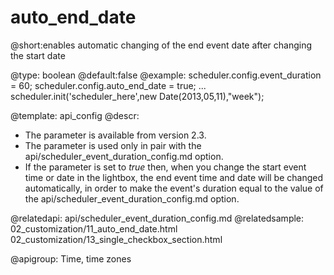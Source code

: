auto_end_date
=============
@short:enables automatic changing of the end event date after changing the start date
	

@type: boolean
@default:false
@example:
scheduler.config.event_duration = 60; 
scheduler.config.auto_end_date = true;
...
scheduler.init('scheduler_here',new Date(2013,05,11),"week");

@template:	api_config
@descr:

- The parameter is available from version 2.3.
- The parameter is used only in pair with the api/scheduler_event_duration_config.md option.
- If the parameter is set to *true* then, when you change the start event time or date in the lightbox, the end event time and date will be changed automatically, in order to make the event's duration equal to the value of 
the api/scheduler_event_duration_config.md option.

@relatedapi:
	api/scheduler_event_duration_config.md
@relatedsample:
	02_customization/11_auto_end_date.html
    02_customization/13_single_checkbox_section.html
    
@apigroup: Time, time zones